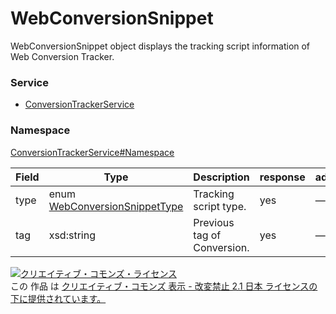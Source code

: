 

# WebConversionSnippet

WebConversionSnippet object displays the tracking script information of Web Conversion Tracker.

### Service

+ [ConversionTrackerService](../../services/ConversionTrackerService.md)

### Namespace

[ConversionTrackerService#Namespace](../../services/ConversionTrackerService.md#namespace)

| Field | Type | Description | response | add | set |
| ----- | ---- | ----------- | -------- | --------- | --------- |
| type | enum [WebConversionSnippetType](./WebConversionSnippetType.md) | Tracking script type. | yes | — | — | |
| tag | xsd:string | Previous tag of Conversion. | yes | — | — | |

<a rel="license" href="http://creativecommons.org/licenses/by-nd/2.1/jp/"><img alt="クリエイティブ・コモンズ・ライセンス" style="border-width:0" src="https://i.creativecommons.org/l/by-nd/2.1/jp/88x31.png" /></a><br />この 作品 は <a rel="license" href="http://creativecommons.org/licenses/by-nd/2.1/jp/">クリエイティブ・コモンズ 表示 - 改変禁止 2.1 日本 ライセンスの下に提供されています。</a>

